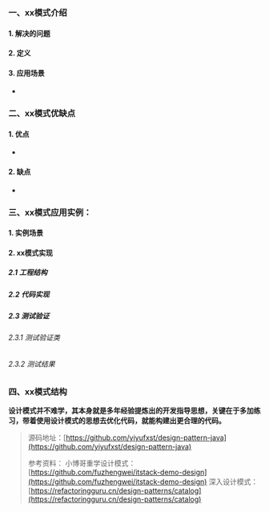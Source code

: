 ### 一、xx模式介绍

#### 1. 解决的问题



#### 2. 定义



#### 3. 应用场景

* 


### 二、xx模式优缺点

#### 1. 优点

* 

#### 2. 缺点

* 

### 三、xx模式应用实例：

#### 1. 实例场景

#### 2. xx模式实现

##### 2.1 工程结构

##### 2.2 代码实现

##### 2.3 测试验证

###### 2.3.1 测试验证类

###### 2.3.2 测试结果

### 四、xx模式结构

**设计模式并不难学，其本身就是多年经验提炼出的开发指导思想，关键在于多加练习，带着使用设计模式的思想去优化代码，就能构建出更合理的代码。**

> 源码地址：[https://github.com/yiyufxst/design-pattern-java](https://github.com/yiyufxst/design-pattern-java)
>
> 参考资料：
> 小博哥重学设计模式：[https://github.com/fuzhengwei/itstack-demo-design](https://github.com/fuzhengwei/itstack-demo-design)
> 深入设计模式：[https://refactoringguru.cn/design-patterns/catalog](https://refactoringguru.cn/design-patterns/catalog)